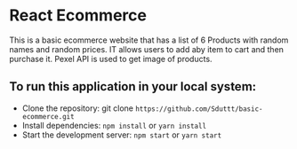 # React Ecommerce

This is a basic ecommerce website that has a list of 6 Products with random names and random prices. IT allows users to add aby item to cart and then purchase it. Pexel API is used to get image of products.

## To run this application in your local system:
 - Clone the repository: git clone `https://github.com/Sduttt/basic-ecommerce.git`
 - Install dependencies: `npm install` or `yarn install`
 - Start the development server: `npm start` or `yarn start`